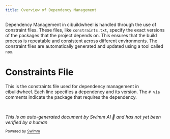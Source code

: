 ```yaml
---
title: Overview of Dependency Management
---
```

Dependency Management in cibuildwheel is handled through the use of constraint files. These files, like `constraints.txt`, specify the exact versions of the packages that the project depends on. This ensures that the build process is repeatable and consistent across different environments. The constraint files are automatically generated and updated using a tool called `nox`.

# Constraints File

This is the constraints file used for dependency management in cibuildwheel. Each line specifies a dependency and its version. The `# via` comments indicate the package that requires the dependency.

&nbsp;

*This is an auto-generated document by Swimm AI 🌊 and has not yet been verified by a human*

<SwmMeta version="3.0.0" repo-id="Z2l0aHViJTNBJTNBY2lidWlsZHdoZWVsJTNBJTNBZ2lsYWRuYXZvdA==" repo-name="cibuildwheel" doc-type="overview"><sup>Powered by [Swimm](/)</sup></SwmMeta>

